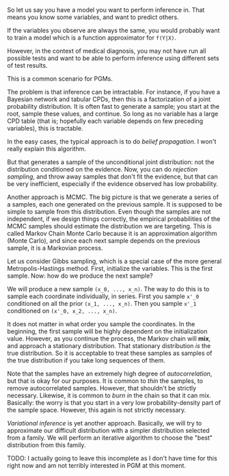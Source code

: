 So let us say you have a model you want to perform inference in. That
means you know some variables, and want to predict others.

If the variables you observe are always the same, you would probably
want to train a model which is a function approximator for `f(Y|X)`.

However, in the context of medical diagnosis, you may not have run all
possible tests and want to be able to perform inference using
different sets of test results.

This is a common scenario for PGMs.

The problem is that inference can be intractable. For instance, if you
have a Bayesian network and tabular CPDs, then this is a factorization
of a joint probability distribution. It is often fast to generate a
sample; you start at the root, sample these values, and continue. So
long as no variable has a large CPD table (that is; hopefully each
variable depends on few preceding variables), this is tractable.

In the easy cases, the typical approach is to do *belief
propagation*. I won't really explain this algorithm.

But that generates a sample of the unconditional joint distribution:
not the distribution conditioned on the evidence. Now, you can do
*rejection sampling*, and throw away samples that don't fit the
evidence, but that can be very inefficient, especially if the evidence
observed has low probability.

Another approach is MCMC. The big picture is that we generate a series
of a samples, each one generated on the previous sample. It is
supposed to be simple to sample from this distribution. Even though
the samples are not independent, if we design things correctly, the
empirical probabilities of the MCMC samples should estimate the
distribution we are targeting. This is called Markov Chain Monte Carlo
because it is an approximation algorithm (Monte Carlo), and since each
next sample depends on the previous sample, it is a Markovian process.

Let us consider Gibbs sampling, which is a special case of the more
general Metropolis-Hastings method. First, initialize the
variables. This is the first sample. Now: how do we produce the next
sample?

We will produce a new sample `(x_0, ..., x_n)`. The way to do this is
to sample each coordinate individually, in series. First you sample
`x'_0` conditioned on all the prior `(x_1, ..., x_n)`. Then you sample
`x'_1` conditioned on `(x'_0, x_2, ..., x_n)`.

It does not matter in what order you sample the coordinates. In the
beginning, the first sample will be highly dependent on the
initialization value. However, as you continue the process, the Markov
chain will **mix**, and approach a stationary distribution. That
stationary distribution *is* the true distribution. So it is
acceptable to treat these samples as samples of the true distribution
if you take long sequences of them.

Note that the samples have an extremely high degree of
*autocorrelation*, but that is okay for our purposes. It is common to
*thin* the samples, to remove autocorrelated samples. However, that
shouldn't be strictly necessary. Likewise, it is common to *burn in*
the chain so that it can mix. Basically: the worry is that you start
in a very low probability-density part of the sample space. However,
this again is not strictly necessary.

*Variational inference* is yet another approach. Basically, we will
try to approximate our difficult distribution with a simpler
distribution selected from a family. We will perform an iterative
algorithm to choose the "best" distribution from this family.

TODO: I actually going to leave this incomplete as I don't have time
for this right now and am not terribly interested in PGM at this moment.
